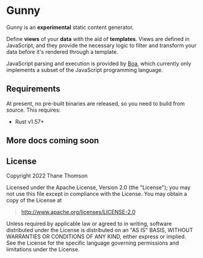 # Gunny

Gunny is an **experimental** static content generator.

Define **views** of your **data** with the aid of **templates**. Views are
defined in JavaScript, and they provide the necessary logic to filter and
transform your data before it's rendered through a template.

JavaScript parsing and execution is provided by [Boa], which currently only
implements a subset of the JavaScript programming language.

## Requirements

At present, no pre-built binaries are released, so you need to build from
source. This requires:

* Rust v1.57+

## More docs coming soon

## License

Copyright 2022 Thane Thomson

Licensed under the Apache License, Version 2.0 (the "License");
you may not use this file except in compliance with the License.
You may obtain a copy of the License at

> <http://www.apache.org/licenses/LICENSE-2.0>

Unless required by applicable law or agreed to in writing, software
distributed under the License is distributed on an "AS IS" BASIS,
WITHOUT WARRANTIES OR CONDITIONS OF ANY KIND, either express or implied.
See the License for the specific language governing permissions and
limitations under the License.

[Boa]: https://github.com/boa-dev/boa

